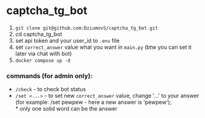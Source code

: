 # captcha_tg_bot

1) `git clone git@github.com:DziumovS/captcha_tg_bot.git`
2) cd captcha_tg_bot
3) set api token and your user_id to `.env` file
4) set `correct_answer` value what you want in `main.py` (btw you can set it later via chat with bot)
5) `docker compose up -d`

### commands (for admin only):
- `/check` - to check bot status
- `/set <...>` - to set new `correct_answer` value, change '...' to your answer (for example: /set pewpew - here a new answer is 'pewpew');  
\* only one solid word can be the answer